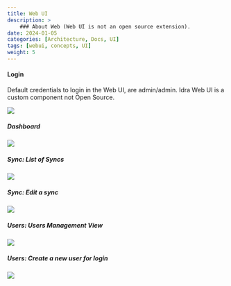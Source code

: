 ```yaml
---
title: Web UI
description: >
    ### About Web (Web UI is not an open source extension).
date: 2024-01-05
categories: [Architecture, Docs, UI]
tags: [webui, concepts, UI]
weight: 5
---
```

#### Login
Default credentials to login in the Web UI, are admin/admin. Idra Web UI is a custom component not Open Source. 

![](/images/1.png)

##### Dashboard

![](/images/2.png)


##### Sync: List of Syncs

![](/images/3.png)

##### Sync: Edit a sync

![](/images/4.png)

##### Users: Users Management View

![](/images/5.png)

##### Users: Create a new user for login

![](/images/6.png)
